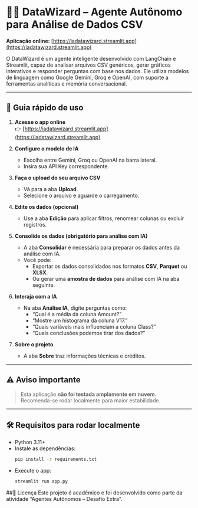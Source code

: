 # 🧙‍♂️ DataWizard – Agente Autônomo para Análise de Dados CSV

**Aplicação online:** [https://iadatawizard.streamlit.app](https://iadatawizard.streamlit.app)

O DataWizard é um agente inteligente desenvolvido com LangChain e Streamlit, capaz de analisar arquivos CSV genéricos, gerar gráficos interativos e responder perguntas com base nos dados. Ele utiliza modelos de linguagem como Google Gemini, Groq e OpenAI, com suporte a ferramentas analíticas e memória conversacional.

---

## 🚀 Guia rápido de uso

1. **Acesse o app online**  
   👉 [https://iadatawizard.streamlit.app](https://iadatawizard.streamlit.app)

2. **Configure o modelo de IA**  
   - Escolha entre Gemini, Groq ou OpenAI na barra lateral.  
   - Insira sua API Key correspondente.

3. **Faça o upload do seu arquivo CSV**  
   - Vá para a aba **Upload**.  
   - Selecione o arquivo e aguarde o carregamento.

4. **Edite os dados (opcional)**  
   - Use a aba **Edição** para aplicar filtros, renomear colunas ou excluir registros.

5. **Consolide os dados (obrigatório para análise com IA)**  
   - A aba **Consolidar** é necessária para preparar os dados antes da análise com IA.  
   - Você pode:
     - Exportar os dados consolidados nos formatos **CSV**, **Parquet** ou **XLSX**.  
     - Ou gerar uma **amostra de dados** para análise com IA na aba seguinte.

6. **Interaja com a IA**  
   - Na aba **Análise IA**, digite perguntas como:  
     - “Qual é a média da coluna Amount?”  
     - “Mostre um histograma da coluna V17.”  
     - “Quais variáveis mais influenciam a coluna Class?”  
     - “Quais conclusões podemos tirar dos dados?”

7. **Sobre o projeto**  
   - A aba **Sobre** traz informações técnicas e créditos.

---

## ⚠️ Aviso importante

> Esta aplicação **não foi testada amplamente em nuvem**.  
> Recomenda-se rodar localmente para maior estabilidade.

---

## 🛠️ Requisitos para rodar localmente

- Python 3.11+
- Instale as dependências:
  ```bash
  pip install -r requirements.txt
- Execute o app:
  ```bash
  streamlit run app.py

##📄 Licença
Este projeto é acadêmico e foi desenvolvido como parte da atividade “Agentes Autônomos – Desafio Extra”.
